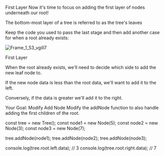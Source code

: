First Layer
Now it's time to focus on adding the first layer of nodes underneath our root!

 The bottom-most layer of a tree is referred to as the tree's leaves 

Keep the code you used to pass the last stage and then add another case for when a root already exists:

![Frame_1_53_vgill7](https://github.com/user-attachments/assets/759abe21-4870-494b-abce-9cba970c7dd0)

First Layer

When the root already exists, we'll need to decide which side to add the new leaf node to.

 If the new node data is less than the root data, we'll want to add it to the left.

Conversely, if the data is greater we'll add it to the right. 

 Your Goal: Modify Add Node
Modify the addNode function to also handle adding the first children of the root.

const tree = new Tree();
const node1 = new Node(5);
const node2 = new Node(3);
const node3 = new Node(7);

tree.addNode(node1);
tree.addNode(node2);
tree.addNode(node3);

console.log(tree.root.left.data); // 3
console.log(tree.root.right.data); // 7
